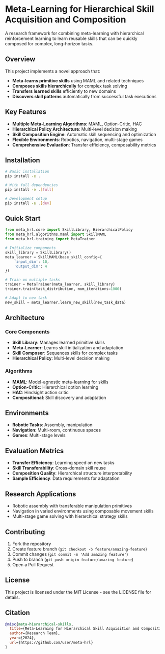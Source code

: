 # Meta-Learning for Hierarchical Skill Acquisition and Composition

A research framework for combining meta-learning with hierarchical reinforcement learning to learn reusable skills that can be quickly composed for complex, long-horizon tasks.

## Overview

This project implements a novel approach that:
- **Meta-learns primitive skills** using MAML and related techniques
- **Composes skills hierarchically** for complex task solving  
- **Transfers learned skills** efficiently to new domains
- **Discovers skill patterns** automatically from successful task executions

## Key Features

- **Multiple Meta-Learning Algorithms**: MAML, Option-Critic, HAC
- **Hierarchical Policy Architecture**: Multi-level decision making
- **Skill Composition Engine**: Automatic skill sequencing and optimization
- **Flexible Environments**: Robotics, navigation, multi-stage games
- **Comprehensive Evaluation**: Transfer efficiency, composability metrics

## Installation

```bash
# Basic installation
pip install -e .

# With full dependencies
pip install -e .[full]

# Development setup
pip install -e .[dev]
```

## Quick Start

```python
from meta_hrl.core import SkillLibrary, HierarchicalPolicy
from meta_hrl.algorithms.maml import SkillMAML
from meta_hrl.training import MetaTrainer

# Initialize components
skill_library = SkillLibrary()
meta_learner = SkillMAML(base_skill_config={
    'input_dim': 10,
    'output_dim': 4
})

# Train on multiple tasks
trainer = MetaTrainer(meta_learner, skill_library)
trainer.train(task_distribution, num_iterations=1000)

# Adapt to new task
new_skill = meta_learner.learn_new_skill(new_task_data)
```

## Architecture

### Core Components
- **Skill Library**: Manages learned primitive skills
- **Meta-Learner**: Learns skill initialization and adaptation
- **Skill Composer**: Sequences skills for complex tasks  
- **Hierarchical Policy**: Multi-level decision making

### Algorithms
- **MAML**: Model-agnostic meta-learning for skills
- **Option-Critic**: Hierarchical option learning
- **HAC**: Hindsight action critic
- **Compositional**: Skill discovery and adaptation

## Environments

- **Robotic Tasks**: Assembly, manipulation
- **Navigation**: Multi-room, continuous spaces
- **Games**: Multi-stage levels

## Evaluation Metrics

- **Transfer Efficiency**: Learning speed on new tasks
- **Skill Transferability**: Cross-domain skill reuse
- **Composition Quality**: Hierarchical structure interpretability
- **Sample Efficiency**: Data requirements for adaptation

## Research Applications

- Robotic assembly with transferable manipulation primitives
- Navigation in varied environments using composable movement skills  
- Multi-stage game solving with hierarchical strategy skills

## Contributing

1. Fork the repository
2. Create feature branch (`git checkout -b feature/amazing-feature`)
3. Commit changes (`git commit -m 'Add amazing feature'`)
4. Push to branch (`git push origin feature/amazing-feature`)
5. Open a Pull Request

## License

This project is licensed under the MIT License - see the LICENSE file for details.

## Citation

```bibtex
@misc{meta-hierarchical-skills,
  title={Meta-Learning for Hierarchical Skill Acquisition and Composition},
  author={Research Team},
  year={2024},
  url={https://github.com/user/meta-hrl}
}
```